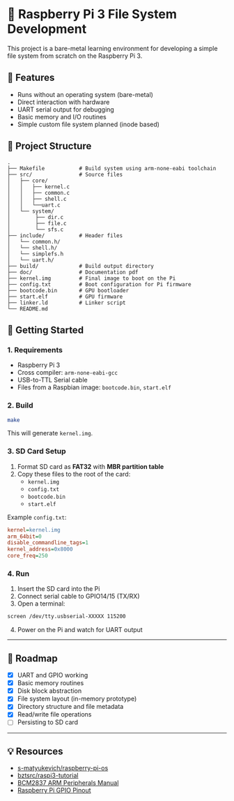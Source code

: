 # 🧠 Raspberry Pi 3 File System Development

This project is a bare-metal learning environment for developing a simple file system from scratch on the Raspberry Pi 3.

## 🔧 Features

- Runs without an operating system (bare-metal)
- Direct interaction with hardware
- UART serial output for debugging
- Basic memory and I/O routines
- Simple custom file system planned (inode based)

## 🧱 Project Structure

```
.
├── Makefile           # Build system using arm-none-eabi toolchain
├── src/               # Source files
│   ├── core/          
│   │   ├── kernel.c       
│   │   ├── common.c      
│   │   ├── shell.c       
│   │   └──uart.c        
│   └── system/          
│        ├── dir.c       
│        ├── file.c      
│        └── sfs.c       
├── include/           # Header files
│   └── common.h/
│   └── shell.h/
│   └── simplefs.h
│   └── uart.h/
├── build/             # Build output directory
├── doc/               # Documentation pdf
├── kernel.img         # Final image to boot on the Pi
├── config.txt         # Boot configuration for Pi firmware
├── bootcode.bin       # GPU bootloader
├── start.elf          # GPU firmware
├── linker.ld          # Linker script
└── README.md
```

## 🚀 Getting Started

### 1. Requirements

- Raspberry Pi 3
- Cross compiler: `arm-none-eabi-gcc`
- USB-to-TTL Serial cable
- Files from a Raspbian image: `bootcode.bin`, `start.elf`

### 2. Build

```bash
make
```

This will generate `kernel.img`.

### 3. SD Card Setup

1. Format SD card as **FAT32** with **MBR partition table**
2. Copy these files to the root of the card:
   - `kernel.img`
   - `config.txt`
   - `bootcode.bin`
   - `start.elf`

Example `config.txt`:

```ini
kernel=kernel.img
arm_64bit=0
disable_commandline_tags=1
kernel_address=0x8000
core_freq=250
```

### 4. Run

1. Insert the SD card into the Pi
2. Connect serial cable to GPIO14/15 (TX/RX)
3. Open a terminal:

```bash
screen /dev/tty.usbserial-XXXXX 115200
```

4. Power on the Pi and watch for UART output

---

## 📁 Roadmap

- [x] UART and GPIO working
- [x] Basic memory routines
- [x] Disk block abstraction
- [x] File system layout (in-memory prototype)
- [x] Directory structure and file metadata
- [x] Read/write file operations
- [ ] Persisting to SD card

---

## 💡 Resources

- [s-matyukevich/raspberry-pi-os](https://github.com/s-matyukevich/raspberry-pi-os)
- [bztsrc/raspi3-tutorial](https://github.com/bztsrc/raspi3-tutorial)
- [BCM2837 ARM Peripherals Manual](https://cs140e.sergio.bz/docs/BCM2837-ARM-Peripherals.pdf)
- [Raspberry Pi GPIO Pinout](https://pinout.xyz/)
